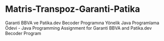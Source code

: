 # Matris-Transpoz-Garanti-Patika
Garanti BBVA ve Patika.dev Becoder Programına Yönelik Java Programlama Ödevi - Java Programming Assignment for Garanti BBVA and Patika.dev Becoder Program
